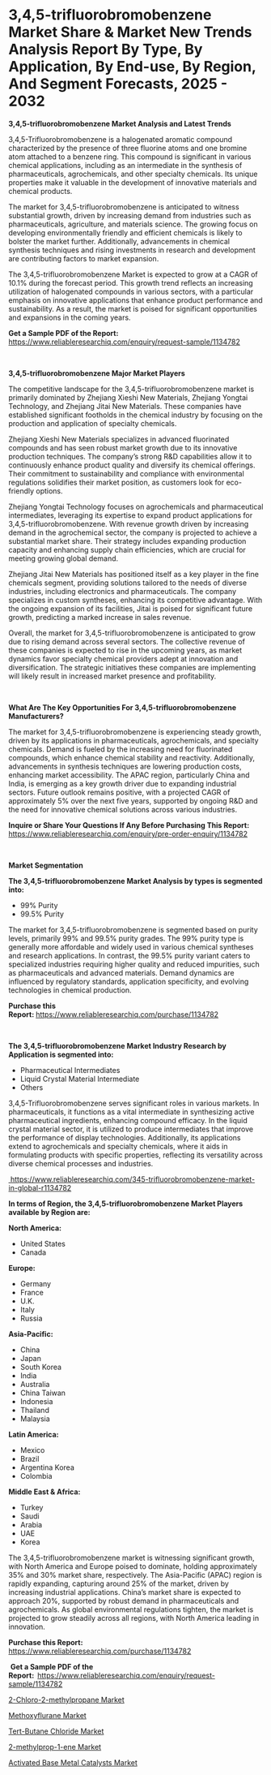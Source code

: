<p><h1>3,4,5-trifluorobromobenzene Market Share & Market New Trends Analysis Report By Type, By Application, By End-use, By Region, And Segment Forecasts, 2025 - 2032</h1></p><p><strong>3,4,5-trifluorobromobenzene Market Analysis and Latest Trends</strong></p>
<p><p>3,4,5-Trifluorobromobenzene is a halogenated aromatic compound characterized by the presence of three fluorine atoms and one bromine atom attached to a benzene ring. This compound is significant in various chemical applications, including as an intermediate in the synthesis of pharmaceuticals, agrochemicals, and other specialty chemicals. Its unique properties make it valuable in the development of innovative materials and chemical products.</p><p>The market for 3,4,5-trifluorobromobenzene is anticipated to witness substantial growth, driven by increasing demand from industries such as pharmaceuticals, agriculture, and materials science. The growing focus on developing environmentally friendly and efficient chemicals is likely to bolster the market further. Additionally, advancements in chemical synthesis techniques and rising investments in research and development are contributing factors to market expansion.</p><p>The 3,4,5-trifluorobromobenzene Market is expected to grow at a CAGR of 10.1% during the forecast period. This growth trend reflects an increasing utilization of halogenated compounds in various sectors, with a particular emphasis on innovative applications that enhance product performance and sustainability. As a result, the market is poised for significant opportunities and expansions in the coming years.</p></p>
<p><strong>Get a Sample PDF of the Report:&nbsp;</strong> <a href="https://www.reliableresearchiq.com/enquiry/request-sample/1134782?utm_campaign=1082&utm_medium=2&utm_source=Github&utm_content=ia&utm_term=25032025&utm_id=345-trifluorobromobenzene">https://www.reliableresearchiq.com/enquiry/request-sample/1134782</a></p>
<p>&nbsp;</p>
<p><strong>3,4,5-trifluorobromobenzene Major Market Players</strong></p>
<p><p>The competitive landscape for the 3,4,5-trifluorobromobenzene market is primarily dominated by Zhejiang Xieshi New Materials, Zhejiang Yongtai Technology, and Zhejiang Jitai New Materials. These companies have established significant footholds in the chemical industry by focusing on the production and application of specialty chemicals.</p><p>Zhejiang Xieshi New Materials specializes in advanced fluorinated compounds and has seen robust market growth due to its innovative production techniques. The company’s strong R&D capabilities allow it to continuously enhance product quality and diversify its chemical offerings. Their commitment to sustainability and compliance with environmental regulations solidifies their market position, as customers look for eco-friendly options.</p><p>Zhejiang Yongtai Technology focuses on agrochemicals and pharmaceutical intermediates, leveraging its expertise to expand product applications for 3,4,5-trifluorobromobenzene. With revenue growth driven by increasing demand in the agrochemical sector, the company is projected to achieve a substantial market share. Their strategy includes expanding production capacity and enhancing supply chain efficiencies, which are crucial for meeting growing global demand.</p><p>Zhejiang Jitai New Materials has positioned itself as a key player in the fine chemicals segment, providing solutions tailored to the needs of diverse industries, including electronics and pharmaceuticals. The company specializes in custom syntheses, enhancing its competitive advantage. With the ongoing expansion of its facilities, Jitai is poised for significant future growth, predicting a marked increase in sales revenue.</p><p>Overall, the market for 3,4,5-trifluorobromobenzene is anticipated to grow due to rising demand across several sectors. The collective revenue of these companies is expected to rise in the upcoming years, as market dynamics favor specialty chemical providers adept at innovation and diversification. The strategic initiatives these companies are implementing will likely result in increased market presence and profitability.</p></p>
<p>&nbsp;</p>
<p><strong>What Are The Key Opportunities For 3,4,5-trifluorobromobenzene Manufacturers?</strong></p>
<p><p>The market for 3,4,5-trifluorobromobenzene is experiencing steady growth, driven by its applications in pharmaceuticals, agrochemicals, and specialty chemicals. Demand is fueled by the increasing need for fluorinated compounds, which enhance chemical stability and reactivity. Additionally, advancements in synthesis techniques are lowering production costs, enhancing market accessibility. The APAC region, particularly China and India, is emerging as a key growth driver due to expanding industrial sectors. Future outlook remains positive, with a projected CAGR of approximately 5% over the next five years, supported by ongoing R&D and the need for innovative chemical solutions across various industries.</p></p>
<p><strong>Inquire or Share Your Questions If Any Before Purchasing This Report:</strong> <a href="https://www.reliableresearchiq.com/enquiry/pre-order-enquiry/1134782?utm_campaign=1082&utm_medium=2&utm_source=Github&utm_content=ia&utm_term=25032025&utm_id=345-trifluorobromobenzene">https://www.reliableresearchiq.com/enquiry/pre-order-enquiry/1134782</a></p>
<p>&nbsp;</p>
<p><strong>Market Segmentation</strong></p>
<p><strong>The 3,4,5-trifluorobromobenzene Market Analysis by types is segmented into:</strong></p>
<p><ul><li>99% Purity</li><li>99.5% Purity</li></ul></p>
<p><p>The market for 3,4,5-trifluorobromobenzene is segmented based on purity levels, primarily 99% and 99.5% purity grades. The 99% purity type is generally more affordable and widely used in various chemical syntheses and research applications. In contrast, the 99.5% purity variant caters to specialized industries requiring higher quality and reduced impurities, such as pharmaceuticals and advanced materials. Demand dynamics are influenced by regulatory standards, application specificity, and evolving technologies in chemical production.</p></p>
<p><strong>Purchase this Report:&nbsp;</strong><a href="https://www.reliableresearchiq.com/purchase/1134782?utm_campaign=1082&utm_medium=2&utm_source=Github&utm_content=ia&utm_term=25032025&utm_id=345-trifluorobromobenzene">https://www.reliableresearchiq.com/purchase/1134782</a></p>
<p>&nbsp;</p>
<p><strong>The 3,4,5-trifluorobromobenzene Market Industry Research by Application is segmented into:</strong></p>
<p><ul><li>Pharmaceutical Intermediates</li><li>Liquid Crystal Material Intermediate</li><li>Others</li></ul></p>
<p><p>3,4,5-Trifluorobromobenzene serves significant roles in various markets. In pharmaceuticals, it functions as a vital intermediate in synthesizing active pharmaceutical ingredients, enhancing compound efficacy. In the liquid crystal material sector, it is utilized to produce intermediates that improve the performance of display technologies. Additionally, its applications extend to agrochemicals and specialty chemicals, where it aids in formulating products with specific properties, reflecting its versatility across diverse chemical processes and industries.</p></p>
<p><a href="https://www.reliableresearchiq.com/345-trifluorobromobenzene-market-in-global-r1134782?utm_campaign=1082&utm_medium=2&utm_source=Github&utm_content=ia&utm_term=25032025&utm_id=345-trifluorobromobenzene">&nbsp;https://www.reliableresearchiq.com/345-trifluorobromobenzene-market-in-global-r1134782</a></p>
<p><strong>In terms of Region, the 3,4,5-trifluorobromobenzene Market Players available by Region are:</strong></p>
<p>
    <p> <strong> North America: </strong>
        <ul>
            <li>United States</li>
            <li>Canada</li>
        </ul>
        </p> 
    <p> <strong> Europe: </strong>
        <ul>
            <li>Germany</li>
            <li>France</li>
            <li>U.K.</li>
            <li>Italy</li>
            <li>Russia</li>
        </ul>
        </p> 
    <p> <strong> Asia-Pacific: </strong>
        <ul>
            <li>China</li>
            <li>Japan</li>
            <li>South Korea</li>
            <li>India</li>
            <li>Australia</li>
            <li>China Taiwan</li>
            <li>Indonesia</li>
            <li>Thailand</li>
            <li>Malaysia</li>
        </ul>
        </p> 
    <p> <strong> Latin America: </strong>
        <ul>
            <li>Mexico</li>
            <li>Brazil</li>
            <li>Argentina Korea</li>
            <li>Colombia</li>
        </ul>
        </p> 
    <p> <strong> Middle East & Africa: </strong>
        <ul>
            <li>Turkey</li>
            <li>Saudi</li>
            <li>Arabia</li>
            <li>UAE</li>
            <li>Korea</li>
        </ul>
    </p>
    </p>
<p><p>The 3,4,5-trifluorobromobenzene market is witnessing significant growth, with North America and Europe poised to dominate, holding approximately 35% and 30% market share, respectively. The Asia-Pacific (APAC) region is rapidly expanding, capturing around 25% of the market, driven by increasing industrial applications. China’s market share is expected to approach 20%, supported by robust demand in pharmaceuticals and agrochemicals. As global environmental regulations tighten, the market is projected to grow steadily across all regions, with North America leading in innovation.</p></p>
<p><strong>Purchase this Report: </strong><a href="https://www.reliableresearchiq.com/purchase/1134782?utm_campaign=1082&utm_medium=2&utm_source=Github&utm_content=ia&utm_term=25032025&utm_id=345-trifluorobromobenzene">https://www.reliableresearchiq.com/purchase/1134782</a></p>
<p>&nbsp;<strong>Get a Sample PDF of the Report:&nbsp;&nbsp;</strong><a href="https://www.reliableresearchiq.com/enquiry/request-sample/1134782?utm_campaign=1082&utm_medium=2&utm_source=Github&utm_content=ia&utm_term=25032025&utm_id=345-trifluorobromobenzene">https://www.reliableresearchiq.com/enquiry/request-sample/1134782</a></p>
<p><strong></strong></p>
<p><p><a href="https://github.com/andulanick3/Market-Research-Report-List-1/blob/main/2-chloro-2-methylpropane-market.md?utm_campaign=1082&utm_medium=2&utm_source=Github&utm_content=ia&utm_term=25032025&utm_id=345-trifluorobromobenzene">2-Chloro-2-methylpropane Market</a></p><p><a href="https://github.com/aijazdeitzbq/Market-Research-Report-List-1/blob/main/methoxyflurane-market.md?utm_campaign=1082&utm_medium=2&utm_source=Github&utm_content=ia&utm_term=25032025&utm_id=345-trifluorobromobenzene">Methoxyflurane Market</a></p><p><a href="https://github.com/mgapeak/Market-Research-Report-List-1/blob/main/tert-butane-chloride-market.md?utm_campaign=1082&utm_medium=2&utm_source=Github&utm_content=ia&utm_term=25032025&utm_id=345-trifluorobromobenzene">Tert-Butane Chloride Market</a></p><p><a href="https://github.com/monacaquddus/Market-Research-Report-List-1/blob/main/2-methylprop-1-ene-market.md?utm_campaign=1082&utm_medium=2&utm_source=Github&utm_content=ia&utm_term=25032025&utm_id=345-trifluorobromobenzene">2-methylprop-1-ene Market</a></p><p><a href="https://github.com/owaysusing/Market-Research-Report-List-1/blob/main/activated-base-metal-catalysts-market.md?utm_campaign=1082&utm_medium=2&utm_source=Github&utm_content=ia&utm_term=25032025&utm_id=345-trifluorobromobenzene">Activated Base Metal Catalysts Market</a></p></p>